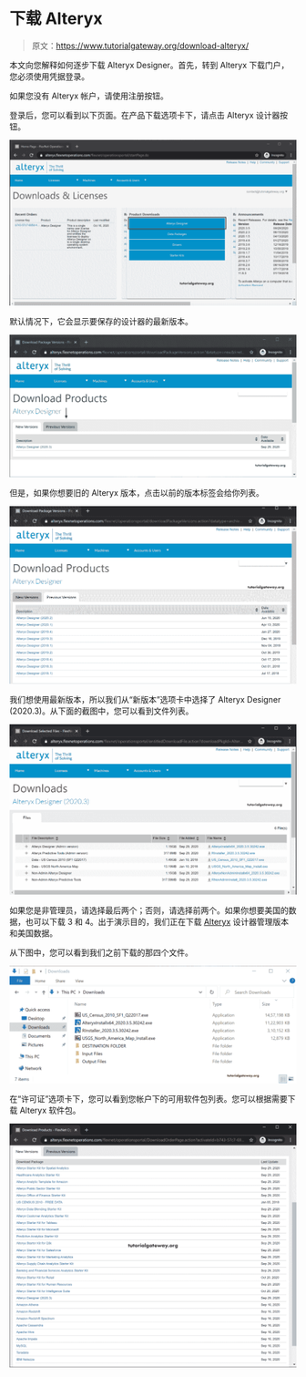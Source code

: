 # 下载 Alteryx

> 原文：<https://www.tutorialgateway.org/download-alteryx/>

本文向您解释如何逐步下载 Alteryx Designer。首先，转到 Alteryx 下载门户，您必须使用凭据登录。

如果您没有 Alteryx 帐户，请使用注册按钮。

登录后，您可以看到以下页面。在产品下载选项卡下，请点击 Alteryx 设计器按钮。

![Download Alteryx 1](img/b8f936b21c4dfb15b87ab19abaa8cf5b.png)

默认情况下，它会显示要保存的设计器的最新版本。

![Download Alteryx 2](img/0113a2439c0b48315a714aa680cb5fd6.png)

但是，如果你想要旧的 Alteryx 版本，点击以前的版本标签会给你列表。

![Download Alteryx 3](img/75f5cbf694d7690c51c69d41287b1492.png)

我们想使用最新版本，所以我们从“新版本”选项卡中选择了 Alteryx Designer (2020.3)。从下面的截图中，您可以看到文件列表。

![Download Alteryx 4](img/ed4cc1ed36558ea511001b64c6f5cab9.png)

如果您是非管理员，请选择最后两个；否则，请选择前两个。如果你想要美国的数据，也可以下载 3 和 4。出于演示目的，我们正在下载 [Alteryx](https://www.tutorialgateway.org/alteryx-tutorial/) 设计器管理版本和美国数据。

从下图中，您可以看到我们之前下载的那四个文件。

![Download Alteryx 5](img/9b76026c0cc2663f20c9adae2f38a81e.png)

在“许可证”选项卡下，您可以看到您帐户下的可用软件包列表。您可以根据需要下载 Alteryx 软件包。

![Download Alteryx 6](img/13c5f8a5522a877e79ef9f1a9f4ac18b.png)
